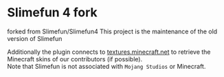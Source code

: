 # Slimefun 4 fork

forked from Slimefun/Slimefun4 This project is the maintenance of the old version of Slimefun

Additionally the plugin connects to [textures.minecraft.net](https://www.minecraft.net/en-us) to retrieve the Minecraft
skins of our contributors (if possible).<br>
Note that Slimefun is not associated with `Mojang Studios` or Minecraft.

